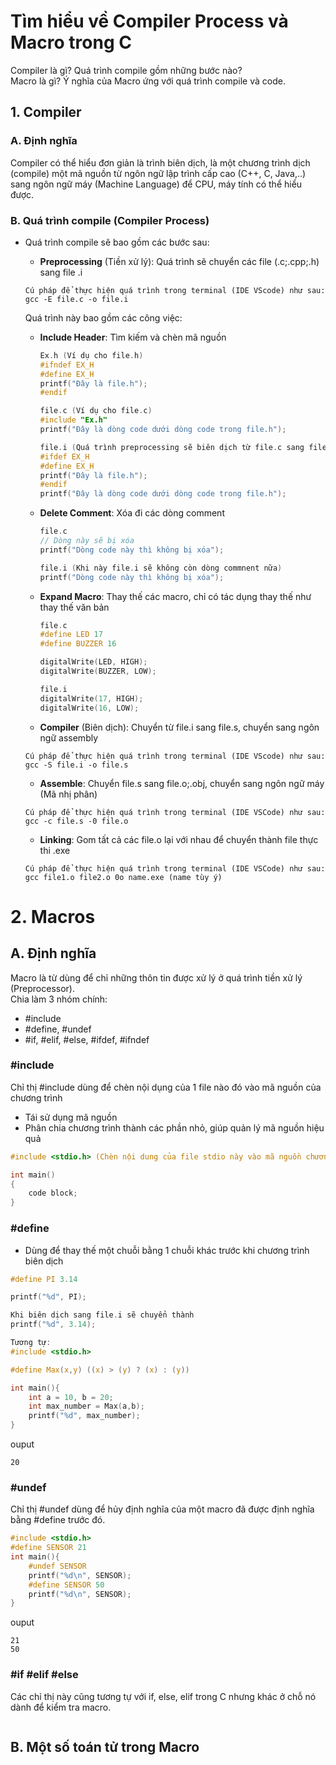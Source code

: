 # Tìm hiểu về Compiler Process và Macro trong C
Compiler là gì? Quá trình compile gồm những bước nào? <br>
Macro là gì? Ý nghĩa của Macro ứng với quá trình compile và code.
## 1. Compiler
### A. Định nghĩa
Compiler có thể hiểu đơn giản là trình biên dịch, là một chương trình dịch (compile) một mã nguồn từ ngôn ngữ lập trình cấp cao (C++, C, Java,..) sang ngôn ngữ máy (Machine Language) để CPU, máy tính có thể hiểu được. 
### B. Quá trình compile (Compiler Process)
- Quá trình compile sẽ bao gồm các bước sau:
    - ****Preprocessing**** (Tiền xử lý): Quá trình sẽ chuyển các file (.c;.cpp;.h) sang file .i <br>
    ```
    Cú pháp để thực hiện quá trình trong terminal (IDE VScode) như sau:
    gcc -E file.c -o file.i
    ````
    Quá trình này bao gồm các công việc:<br>
    * **Include Header**: Tìm kiếm và chèn mã nguồn
        ```c
        Ex.h (Ví dụ cho file.h)
        #ifndef EX_H
        #define EX_H
        printf("Đây là file.h");
        #endif
        
        file.c (Ví dụ cho file.c)
        #include "Ex.h"
        printf("Đây là dòng code dưới dòng code trong file.h");
        
        file.i (Quá trình preprocessing sẽ biên dịch từ file.c sang file.i như sau)
        #ifdef EX_H
        #define EX_H
        printf("Đây là file.h");
        #endif
        printf("Đây là dòng code dưới dòng code trong file.h");
        ````

    * **Delete Comment**: Xóa đi các dòng comment
        ```c
        file.c
        // Dòng này sẽ bị xóa
        printf("Dòng code này thì không bị xóa");
  
        file.i (Khi này file.i sẽ không còn dòng commnent nữa)
        printf("Dòng code này thì không bị xóa");
        ````
    * **Expand Macro**: Thay thế các macro, chỉ có tác dụng thay thế như thay thế văn bản
        ```c
        file.c
        #define LED 17
        #define BUZZER 16

        digitalWrite(LED, HIGH);
        digitalWrite(BUZZER, LOW);

        file.i
        digitalWrite(17, HIGH);
        digitalWrite(16, LOW);
        ````

    - ****Compiler**** (Biên dịch): Chuyển từ file.i sang file.s, chuyển sang ngôn ngữ assembly
    ```
    Cú pháp để thực hiện quá trình trong terminal (IDE VScode) như sau:
    gcc -S file.i -o file.s
    ````
    - ****Assemble****: Chuyển file.s sang file.o;.obj, chuyển sang ngôn ngữ máy (Mã nhị phân)
    ```
    Cú pháp để thực hiện quá trình trong terminal (IDE VSCode) như sau:
    gcc -c file.s -0 file.o
    ````
    - ****Linking****: Gom tất cả các file.o lại với nhau để chuyển thành file thực thi .exe
    ```
    Cú pháp để thực hiện quá trình trong terminal (IDE VSCode) như sau:
    gcc file1.o file2.o 0o name.exe (name tùy ý)
    ````

# 2. Macros
## A. Định nghĩa
Macro là từ dùng để chỉ những thôn tin được xử lý ở quá trình tiền xử lý (Preprocessor).<br>
Chia làm 3 nhóm chính:<br>
- #include
- #define, #undef
- #if, #elif, #else, #ifdef, #ifndef
### #include
Chỉ thị #include dùng để chèn nội dụng của 1 file nào đó vào mã nguồn của chương trình
- Tái sử dụng mã nguồn
- Phân chia chương trình thành các phần nhỏ, giúp quản lý mã nguồn hiệu quả
```c
#include <stdio.h> (Chèn nội dung của file stdio này vào mã nguồn chương trình chính)

int main()
{
    code block;
}
````
### #define
- Dùng để thay thế một chuỗi bằng 1 chuỗi khác trước khi chương trình biên dịch
```c
#define PI 3.14

printf("%d", PI);

Khi biên dịch sang file.i sẽ chuyển thành
printf("%d", 3.14);

Tương tự:
#include <stdio.h>

#define Max(x,y) ((x) > (y) ? (x) : (y))

int main(){
    int a = 10, b = 20;
    int max_number = Max(a,b);
    printf("%d", max_number);
}
````
ouput
```
20
````

### #undef
Chỉ thị #undef dùng để hủy định nghĩa của một macro đã được định nghĩa bằng #define trước đó.
```c
#include <stdio.h>
#define SENSOR 21
int main(){
    #undef SENSOR
    printf("%d\n", SENSOR);
    #define SENSOR 50
    printf("%d\n", SENSOR);
}
````
ouput
```
21
50
````
### #if #elif #else
Các chỉ thị này cũng tương tự với if, else, elif trong C nhưng khác ở chỗ nó dành để kiểm tra macro.
```c
````

## B. Một số toán tử trong Macro


